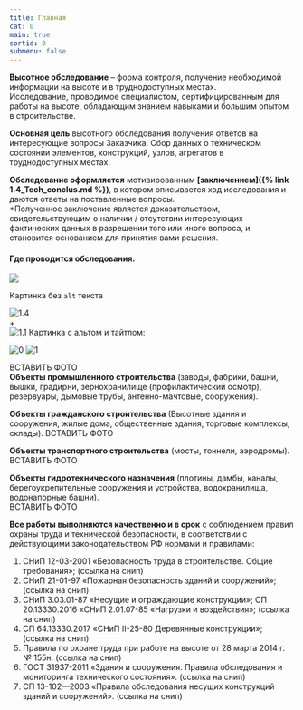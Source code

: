 ```yaml
---
title: Главная
cat: 0
main: true
sortid: 0
submenu: false
---
```


**Высотное обследование** – форма контроля, получение необходимой информации на высоте и в труднодоступных местах.    
Исследование, проводимое специалистом, сертифицированным для работы на высоте, обладающим знанием навыками и большим опытом в строительстве.

**Основная цель** высотного обследования получения ответов на интересующие вопросы Заказчика. Сбор данных о техническом состоянии элементов, конструкций, узлов, агрегатов в труднодоступных местах.

**Обследование оформляется** мотивированным __[заключением]({% link 1.4_Tech_conclus.md %})__, в котором описывается ход исследования и даются ответы на поставленные вопросы.   
*Полученное заключение является доказательством, свидетельствующим о наличии / отсутствии интересующих фактических данных в разрешении того или иного вопроса, и становится основанием для принятия вами решения.

#### Где проводится обследования.
![](//0/150x100)


Картинка без `alt` текста

![1.4](//img/toplogo/1.4.jpg/150x100)   
+   
![1.1](//0.jpg/150x100)
Картинка с альтом и тайтлом:

![0](//img/toplogo/1.4.jpg/150x100 "Можно задать title")
![1](//img/toplogo/1.4./150x100 "Можно задать title")





ВСТАВИТЬ ФОТО   
**Объекты промышленного строительства** (заводы, фабрики, башни, вышки, градирни, зернохранилище (профилактический осмотр), резервуары, дымовые трубы, антенно-мачтовые, сооружения).

**Объекты гражданского строительства** (Высотные здания и сооружения, жилые дома, общественные здания, торговые комплексы, склады).
ВСТАВИТЬ ФОТО 

**Объекты транспортного строительства** (мосты, тоннели, аэродромы).    
ВСТАВИТЬ ФОТО

**Объекты гидротехнического назначения** (плотины, дамбы, каналы, берегоукрепительные сооружения и устройства, водохранилища, водонапорные башни).   
ВСТАВИТЬ ФОТО


**Все работы выполняются качественно и в срок** с соблюдением правил охраны труда и технической безопасности, в соответствии с действующими законодательством РФ нормами и правилами:    
1. СНиП 12-03-2001 «Безопасность труда в строительстве. Общие требования»; (ссылка на снип)   
2. СНиП 21-01-97 «Пожарная безопасность зданий и сооружений»; (ссылка на снип)   
3. СНиП 3.03.01-87 «Несущие и ограждающие конструкции»; СП 20.13330.2016 «СНиП 2.01.07-85 «Нагрузки и воздействия»; (ссылка на снип)   
4. СП 64.13330.2017 «СНиП II-25-80 Деревянные конструкции»; (ссылка на снип)   
5. Правила по охране труда при работе на высоте от 28 марта 2014 г. № 155н. (ссылка на снип)   
6. ГОСТ 31937-2011 «Здания и сооружения. Правила обследования и мониторинга технического состояния». (ссылка на снип)   
7. СП 13-102—2003 «Правила обследования несущих конструкций зданий и сооружений». (ссылка на снип)   
